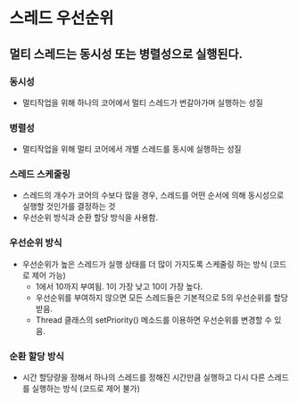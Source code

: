 # 스레드 우선순위
## 멀티 스레드는 동시성 또는 병렬성으로 실행된다.
### 동시성
- 멀티작업을 위해 하나의 코어에서 멀티 스레드가 번갈아가며 실행하는 성질
### 병렬성
- 멀티작업을 위해 멀티 코어에서 개별 스레드를 동시에 실행하는 성질
### 스레드 스케줄링
- 스레드의 개수가 코어의 수보다 많을 경우, 스레드를 어떤 순서에 의해 동시성으로 실행할 것인가를 결정하는 것
- 우선순위 방식과 순환 할당 방식을 사용함.
### 우선순위 방식
- 우선순위가 높은 스레드가 실행 상태를 더 많이 가지도록 스케줄링 하는 방식 (코드로 제어 가능)
    - 1에서 10까지 부여됨. 1이 가장 낮고 10이 가장 높다.
    - 우선순위를 부여하지 않으면 모든 스레드들은 기본적으로 5의 우선순위를 할당받음.
    - Thread 클래스의 setPriority() 메소드를 이용하면 우선순위를 변경할 수 있음.
### 순환 할당 방식
- 시간 할당량을 정해서 하나의 스레드를 정해진 시간만큼 실행하고 다시 다른 스레드를 실행하는 방식 (코드로 제어 불가)
